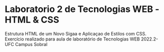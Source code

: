 # Laboratorio 2 de Tecnologias WEB -HTML & CSS
Estrutura HTML de um Novo Sigaa e Aplicaçao de Estilos com CSS.
Exercício realizado para aula de laboratório de Tecnologias WEB 2022.2- UFC Campus Sobral
